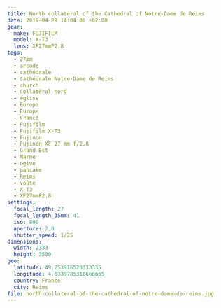 ```yaml
---
title: North collateral of the Cathedral of Notre-Dame de Reims
date: 2019-04-28 14:04:00 +02:00
gear:
  make: FUJIFILM
  model: X-T3
  lens: XF27mmF2.8
tags:
  - 27mm
  - arcade
  - cathédrale
  - Cathédrale Notre-Dame de Reims
  - church
  - Collatéral nord
  - église
  - Europa
  - Europe
  - France
  - Fujifilm
  - Fujifilm X-T3
  - Fujinon
  - Fujinon XF 27 mm f/2.8
  - Grand Est
  - Marne
  - ogive
  - pancake
  - Reims
  - voûte
  - X-T3
  - XF27mmF2.8
settings:
  focal_length: 27
  focal_length_35mm: 41
  iso: 800
  aperture: 2.8
  shutter_speed: 1/25
dimensions:
  width: 2333
  height: 3500
geo:
  latitude: 49.253916528333335
  longitude: 4.0339785316666665
  country: France
  city: Reims
file: north-collateral-of-the-cathedral-of-notre-dame-de-reims.jpg
---
```



